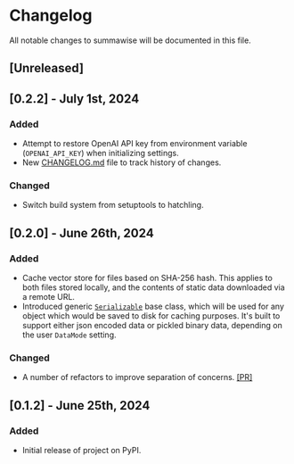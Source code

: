 # Changelog

All notable changes to summawise will be documented in this file.

## [Unreleased]

## [0.2.2] - July 1st, 2024

### Added

- Attempt to restore OpenAI API key from environment variable (`OPENAI_API_KEY`) when initializing settings.
- New [CHANGELOG.md](https://github.com/ooojustin/summawise/blob/main/CHANGELOG.md) file to track history of changes.

### Changed

- Switch build system from setuptools to hatchling.

## [0.2.0] - June 26th, 2024

### Added

- Cache vector store for files based on SHA-256 hash.
  This applies to both files stored locally, and the contents of static data downloaded via a remote URL.
- Introduced generic [`Serializable`](https://github.com/ooojustin/summawise/blob/39f478cfe5917e58d08a4a5ac789a6a6bb9fa7ea/summawise/serializable.py#L10-L39) base class, which will be used for any object which would be saved to disk for caching purposes. It's built to support either json encoded data or pickled binary data, depending on the user `DataMode` setting.

### Changed

- A number of refactors to improve separation of concerns. [[PR]](https://github.com/ooojustin/summawise/pull/7)

## [0.1.2] - June 25th, 2024

### Added

- Initial release of project on PyPI.
